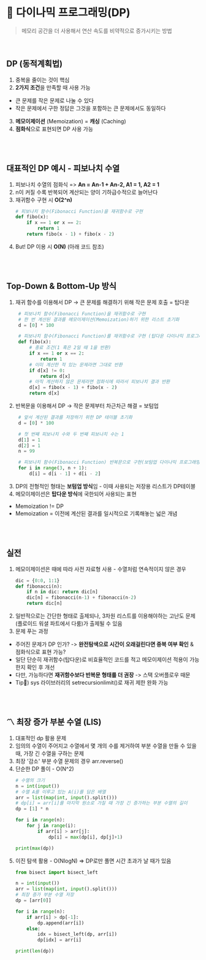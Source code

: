 # 📝 다이나믹 프로그래밍(DP) 
> 메모리 공간을 더 사용해서 연산 속도를 비약적으로 증가시키는 방법

<br>

## DP (동적계획법)
1. 중복을 줄이는 것이 핵심
2. **2가지 조건**을 만족할 때 사용 가능
- 큰 문제를 작은 문제로 나눌 수 있다
- 작은 문제에서 구한 정답은 그것을 포함하는 큰 문제에서도 동일하다
3. **메모이제이션** (Memoization) = **캐싱** (Caching)
4. **점화식**으로 표현되면 DP 사용 가능



<br><br>

## 대표적인 DP 예시 - 피보나치 수열
1. 피보나치 수열의 점화식 => **An = An-1 + An-2, A1 = 1, A2 = 1**
2. n이 커질 수록 반복되어 계산되는 양이 기하급수적으로 늘어난다
3. 재귀함수 구현 시 **O(2^n)**
    ```python
    # 피보나치 함수(Fibonacci Function)을 재귀함수로 구현
    def fibo(x):
        if x == 1 or x == 2:
            return 1
        return fibo(x - 1) + fibo(x - 2)
    ```
4. But! DP 이용 시 **O(N)** (아래 코드 참조)

<br><br>


## Top-Down & Bottom-Up 방식
1. 재귀 함수를 이용해서 DP -> 큰 문제를 해결하기 위해 작은 문제 호출 = 탑다운
   ```python
    # 피보나치 함수(Fibonacci Function)을 재귀함수로 구현
    # 한 번 계산된 결과를 메모이제이션(Memoization)하기 위한 리스트 초기화
    d = [0] * 100

    # 피보나치 함수(Fibonacci Function)를 재귀함수로 구현 (탑다운 다이나믹 프로그래밍)
    def fibo(x):
        # 종료 조건(1 혹은 2일 때 1을 반환)
        if x == 1 or x == 2:
            return 1
        # 이미 계산한 적 있는 문제라면 그대로 반환
        if d[x] != 0:
            return d[x]
        # 아직 계산하지 않은 문제라면 점화식에 따라서 피보나치 결과 반환
        d[x] = fibo(x - 1) + fibo(x - 2)
        return d[x]
    ```
2. 반복문을 이용해서 DP -> 작은 문제부터 차근차근 해결 = 보텀업
   ```python
    # 앞서 계산된 결과를 저장하기 위한 DP 테이블 초기화
    d = [0] * 100

    # 첫 번째 피보나치 수와 두 번째 피보나치 수는 1
    d[1] = 1
    d[2] = 1
    n = 99

    # 피보나치 함수(Fibonacci Function) 반복문으로 구현(보텀업 다이나믹 프로그래밍)
    for i in range(3, n + 1):
        d[i] = d[i - 1] + d[i - 2]
    ```
3. DP의 전형적인 형태는 **보텀업 방식**임 - 이때 사용되는 저장용 리스트가 DP테이블
4. 메모이제이션은 **탑다운 방식**에 국한되어 사용되는 표현
- Memoization != DP
- Memoization = 이전에 계산된 결과를 일시적으로 기록해놓는 넓은 개념

<br><br>

## 실전
1. 메모이제이션은 때에 따라 사전 자료형 사용 - 수열처럼 연속적이지 않은 경우 
    ```python
    dic = {0:0, 1:1}
    def fibonacci(n):
        if n in dic: return dic[n]
        dic[n] = fibonacci(n-1) + fibonacci(n-2)
        return dic[n]
    ```
2. 일반적으로는 간단한 형태로 출제되나, 3차원 리스트를 이용해야하는 고난도 문제(플로이드 워셜 파트에서 다룸)가 출제될 수 있음
3. 문제 푸는 과정
- 주어진 문제가 DP 인가? -> **완전탐색으로 시간이 오래걸린다면 중복 여부 확인** & 점화식으로 표현 가능?
- 일단 단순히 재귀함수(탑다운)로 비효율적인 코드를 적고 메모이제이션 적용이 가능한지 확인 후 개선
- 다만, 가능하다면 **재귀함수보다 반복문 형태를 더 권장** -> 스택 오버플로우 때문
- Tip🍯) sys 라이브러리의 setrecursionlimit()로 재귀 제한 완화 가능

<br><br>

## 〽️ 최장 증가 부분 수열 (LIS) 
1. 대표적인 dp 활용 문제
2. 임의의 수열이 주어지고 수열에서 몇 개의 수를 제거하여 부분 수열을 만들 수 있을 때, 가장 긴 수열을 구하는 문제
3. 최장 '감소' 부분 수열 문제의 경우 arr.reverse()
4. 단순한 DP 풀이 - O(N^2)
    ```python
    # 수열의 크기
    n = int(input())  
    # 수열 A를 이루고 있는 A(i)를 담은 배열
    arr = list(map(int, input().split())) 
    # dp[i] = arr[i]를 마지막 원소로 가질 때 가장 긴 증가하는 부분 수열의 길이
    dp = [1] * n

    for i in range(n):
        for j in range(i):
            if arr[i] > arr[j]:
                dp[i] = max(dp[i], dp[j]+1)

    print(max(dp))
    ```
5. 이진 탐색 활용 - O(NlogN) => DP로만 풀면 시간 초과가 날 때가 있음
    ```python
    from bisect import bisect_left

    n = int(input())
    arr = list(map(int, input().split()))
    # 최장 증가 부분 수열 저장
    dp = [arr[0]]

    for i in range(n):
        if arr[i] > dp[-1]:
            dp.append(arr[i])
        else:
            idx = bisect_left(dp, arr[i])
            dp[idx] = arr[i]

    print(len(dp))
    ```